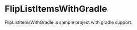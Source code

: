 FlipListItemsWithGradle
=======================

FlipListItemsWithGradle is sample project with gradle support.
